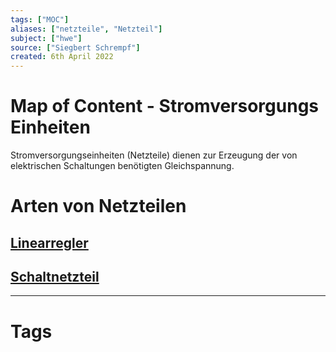 ```yaml
---
tags: ["MOC"]
aliases: ["netzteile", "Netzteil"]
subject: ["hwe"]
source: ["Siegbert Schrempf"]
created: 6th April 2022
---
```


# Map of Content - Stromversorgungs Einheiten
Stromversorgungseinheiten (Netzteile) dienen zur Erzeugung der von elektrischen Schaltungen benötigten Gleichspannung.

# Arten von Netzteilen
## [Linearregler](Spannungsstabilisierung.md)
## [Schaltnetzteil](Schaltnetzteil.md)
---
# Tags